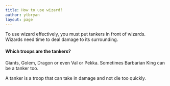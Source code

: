 ```yaml
---
title: How to use wizard?
author: ytbryan
layout: page
---
```

To use wizard effectively, you must put tankers in front of wizards. Wizards need time to deal damage to its surrounding.

#### Which troops are the tankers?

Giants, Golem, Dragon or even Val or Pekka. Sometimes Barbarian King can be a tanker too.

A tanker is a troop that can take in damage and not die too quickly.